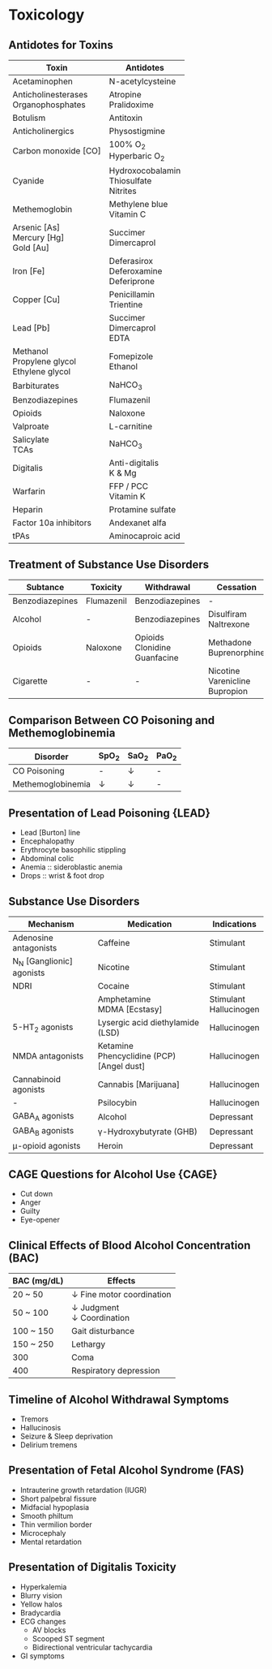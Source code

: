 # Toxicology

## Antidotes for Toxins

|Toxin|Antidotes|
|-|-|
|Acetaminophen|N-acetylcysteine|
|Anticholinesterases<br>Organophosphates|Atropine<br>Pralidoxime|
|Botulism|Antitoxin|
|Anticholinergics|Physostigmine|
|Carbon monoxide [CO]|100% O<sub>2</sub><br>Hyperbaric O<sub>2</sub>|
|Cyanide|Hydroxocobalamin<br>Thiosulfate<br>Nitrites|
|Methemoglobin|Methylene blue<br>Vitamin C|
|Arsenic [As]<br>Mercury [Hg]<br>Gold [Au]|Succimer<br>Dimercaprol|
|Iron [Fe]|Deferasirox<br>Deferoxamine<br>Deferiprone|
|Copper [Cu]|Penicillamin<br>Trientine|
|Lead [Pb]|Succimer<br>Dimercaprol<br>EDTA|
|Methanol<br>Propylene glycol<br>Ethylene glycol|Fomepizole<br>Ethanol|
|Barbiturates|NaHCO<sub>3</sub>|
|Benzodiazepines|Flumazenil|
|Opioids|Naloxone|
|Valproate|L-carnitine|
|Salicylate<br>TCAs|NaHCO<sub>3</sub>|
|Digitalis|Anti-digitalis<br>K & Mg|
|Warfarin|FFP / PCC<br>Vitamin K|
|Heparin|Protamine sulfate|
|Factor 10a inhibitors|Andexanet alfa|
|tPAs|Aminocaproic acid|

## Treatment of Substance Use Disorders

|Subtance|Toxicity|Withdrawal|Cessation|
|-|-|-|-|
|Benzodiazepines|Flumazenil|Benzodiazepines|-|
|Alcohol|-|Benzodiazepines|Disulfiram<br>Naltrexone|
|Opioids|Naloxone|Opioids<br>Clonidine<br>Guanfacine|Methadone<br>Buprenorphine|
|Cigarette|-|-|Nicotine<br>Varenicline<br>Bupropion|

## Comparison Between CO Poisoning and Methemoglobinemia

|Disorder|SpO<sub>2</sub>|SaO<sub>2</sub>|PaO<sub>2</sub>|
|-|-|-|-|
|CO Poisoning|-|↓|-|
|Methemoglobinemia|↓|↓|-|

## Presentation of Lead Poisoning {LEAD}

- Lead [Burton] line
- Encephalopathy
- Erythrocyte basophilic stippling
- Abdominal colic
- Anemia :: sideroblastic anemia
- Drops :: wrist & foot drop

## Substance Use Disorders

|Mechanism|Medication|Indications|
|-|-|-|
|Adenosine antagonists|Caffeine|Stimulant|
|N<sub>N</sub> [Ganglionic] agonists|Nicotine|Stimulant|
|NDRI|Cocaine|Stimulant|
||Amphetamine<br>MDMA [Ecstasy]|Stimulant<br>Hallucinogen|
|5-HT<sub>2</sub> agonists|Lysergic acid diethylamide (LSD)|Hallucinogen|
|NMDA antagonists|Ketamine<br>Phencyclidine (PCP) [Angel dust]|Hallucinogen|
|Cannabinoid agonists|Cannabis [Marijuana]|Hallucinogen|
|-|Psilocybin|Hallucinogen|
|GABA<sub>A</sub> agonists|Alcohol|Depressant|
|GABA<sub>B</sub> agonists|γ-Hydroxybutyrate (GHB)|Depressant|
|μ-opioid agonists|Heroin|Depressant|

## CAGE Questions for Alcohol Use {CAGE}

- Cut down
- Anger
- Guilty
- Eye-opener

## Clinical Effects of Blood Alcohol Concentration (BAC)

|BAC (mg/dL)|Effects|
|-|-|
|20 ~ 50|↓ Fine motor coordination|
|50 ~ 100|↓ Judgment<br>↓ Coordination|
|100 ~ 150|Gait disturbance|
|150 ~ 250|Lethargy|
|300|Coma|
|400|Respiratory depression|

## Timeline of Alcohol Withdrawal Symptoms

- Tremors
- Hallucinosis
- Seizure & Sleep deprivation
- Delirium tremens

## Presentation of Fetal Alcohol Syndrome (FAS)

- Intrauterine growth retardation (IUGR)
- Short palpebral fissure
- Midfacial hypoplasia
- Smooth philtum
- Thin vermilion border
- Microcephaly
- Mental retardation

## Presentation of Digitalis Toxicity

- Hyperkalemia
- Blurry vision
- Yellow halos
- Bradycardia
- ECG changes
  - AV blocks
  - Scooped ST segment
  - Bidirectional ventricular tachycardia
- GI symptoms
